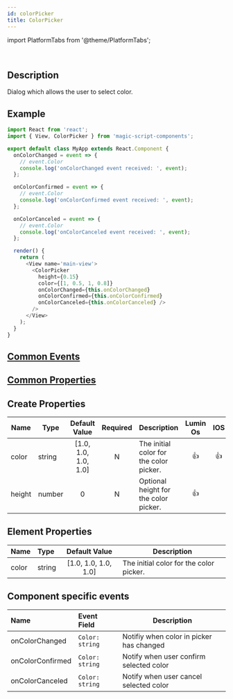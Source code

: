 ```yaml
---
id: colorPicker
title: ColorPicker
---
```


import PlatformTabs from '@theme/PlatformTabs';

<PlatformTabs extension='gif' component='colorpicker' />​


## Description

Dialog which allows the user to select color.

## Example

```javascript
import React from 'react';
import { View, ColorPicker } from 'magic-script-components';

export default class MyApp extends React.Component {
  onColorChanged = event => {
    // event.Color
    console.log('onColorChanged event received: ', event);
  };

  onColorConfirmed = event => {
    // event.Color
    console.log('onColorConfirmed event received: ', event);
  };

  onColorCanceled = event => {
    // event.Color
    console.log('onColorCanceled event received: ', event);
  };

  render() {
    return (
      <View name='main-view'>
        <ColorPicker
          height={0.15}
          color={[1, 0.5, 1, 0.8]}
          onColorChanged={this.onColorChanged}
          onColorConfirmed={this.onColorConfirmed}
          onColorCanceled={this.onColorCanceled} />
        />
      </View>
    );
  }
}
```

## [Common Events](../events/CommonEvents.md)

## [Common Properties](../types/Properties.md)

## Create Properties
| Name   | Type   |    Default Value     | Required | Description                             | Lumin Os |  IOS  | Android |
| ------ | ------ | :------------------: | :------: | --------------------------------------- | :------: | :---: | :-----: |
| color  | string | [1.0, 1.0, 1.0, 1.0] |    N     | The initial color for the color picker. |    👍    |  👍   |   👍    |
| height | number |          0           |    N     | Optional height for the color picker.   |    👍    |       |         |

## Element Properties

| Name  | Type   |    Default Value     | Description                             |
| :---- | :----- | :------------------: | --------------------------------------- |
| color | string | [1.0, 1.0, 1.0, 1.0] | The initial color for the color picker. |

## Component specific events
| Name             | Event Field     | Description                              |
| :--------------- | :-------------- | ---------------------------------------- |
| onColorChanged   | `Color: string` | Notifiy when color in picker has changed |
| onColorConfirmed | `Color: string` | Notify when user confirm selected color  |
| onColorCanceled  | `Color: string` | Notify when user cancel selected color   |